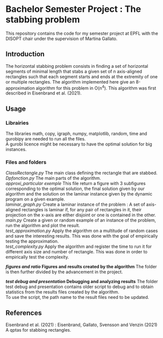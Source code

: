 # Bachelor Semester Project : The stabbing problem
This repository contains the code for my semester project at EPFL with the DISOPT chair under the supervision of Martina Gallato. 

## Introduction
The horizontal stabbing problem consists in finding a set of horizontal segments of minimal length that stabs a given set of n axis-aligned rectangles such that each segment starts and ends at the extremity of one or multiple rectangles. The algorithm implemented here give an 8-approximation algorithm for this problem in O(n<sup>4</sup>). This algorithm was first described in Eisenbrand et al. (2021).

## Usage

### Librairies
The libraries math, copy, igraph, numpy, matplotlib, random, time and gurobipy are needed to run all the files.  
A gurobi licence might be necessary to have the optimal solution for big instances.

### Files and folders
*ClassRectangle.py* The main class defining the rectangle that are stabbed.  
*Dpfonction.py* The main parts of the algorithm.  
*approxi_particular exemple* This file return a figure with 3 subfigures corresponding to the optimal solution, the final solution given by our algorithm and the solution on the laminar instance given by the dynamic program on a given example.  
*laminar_graph.py* Create a laminar instance of the problem : A set of axis-aligned rectangles is laminar if, for any pair of rectangles in it, their projection on the x-axis are either disjoint or one is contained in the other.  
*main.py* Create a given or random example of an instance of the problem, run the algorithm and plot the result.  
*test_approximation.py* Apply the algorithm on a multitude of random cases and save the interesting results. This was done with the goal of empirically testing the approximation.  
*test_complexity.py* Apply the algorithm and register the time to run it for different axis size and number of rectangle. This was done in order to empirically test the complexity.

__*figures and ratio* Figures and results created by the algorithm__
The folder is then further divided by the advancement in the project.

__*test debug and presentation* Debugging and analyzing results__
The folder test debug and presentation contains older script to debug and to obtain statistics from the results files created by the algorithm.  
To use the script, the path name to the result files need to be updated. 

## References
Eisenbrand et al. (2021) : Eisenbrand, Gallato, Svensson and Venzin (2021) A qptas for stabbing rectangles.
